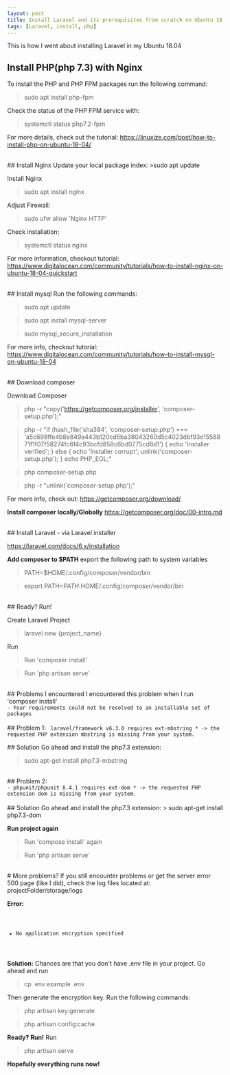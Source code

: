 ```yaml
---
layout: post
title: Install Laravel and its prerequisites from scratch on Ubuntu 18.04
tags: [Laravel, install, php]
---
```


This is how I went about installing Laravel in my Ubuntu 18.04

## Install PHP(php 7.3) with Nginx
 
 To install the PHP and PHP FPM packages run the following command:
 >sudo apt install php-fpm
 
 Check the status of the PHP FPM service with:
 >systemctl status php7.2-fpm
 
 For more details, check out the tutorial:
 https://linuxize.com/post/how-to-install-php-on-ubuntu-18-04/

<br>
## Install Nginx
 Update your local package index:
 >sudo apt update
 
 Install Nginx
 >sudo apt install nginx

Adjust Firewall:
>sudo ufw allow 'Nginx HTTP'

Check installation:
 >systemctl status nginx

For more information, checkout tutorial:
https://www.digitalocean.com/community/tutorials/how-to-install-nginx-on-ubuntu-18-04-quickstart

<br>
## Install mysql
Run the following commands: 

> sudo apt update

> sudo apt install mysql-server

> sudo mysql_secure_installation

For more info, checkout tutorial:
https://www.digitalocean.com/community/tutorials/how-to-install-mysql-on-ubuntu-18-04

<br>
## Download composer

Download Composer

> php -r "copy('https://getcomposer.org/installer', 'composer-setup.php');"

> php -r "if (hash_file('sha384', 'composer-setup.php') === 'a5c698ffe4b8e849a443b120cd5ba38043260d5c4023dbf93e1558871f1f07f58274fc6f4c93bcfd858c6bd0775cd8d1') { echo 'Installer verified'; } else { echo 'Installer corrupt'; unlink('composer-setup.php'); } echo PHP_EOL;"

> php composer-setup.php

>php -r "unlink('composer-setup.php');"

For more info, check out:
https://getcomposer.org/download/

**Install composer locally/Globally**
https://getcomposer.org/doc/00-intro.md

<br>
## Install Laravel - via Laravel installer

https://laravel.com/docs/6.x/installation


**Add composer to $PATH**
export the following path to system variables

> PATH=$HOME/.config/composer/vendor/bin

> export PATH=$PATH:$HOME/.config/composer/vendor/bin

<br>
## Ready? Run!

Create Laravel Project
> laravel new {project_name}

Run
> Run 'composer install'

> Run 'php artisan serve'

<br>
## Problems I encountered
I encountered this problem when I run 'composer install'
<code>
- Your requirements could not be resolved to an installable set of packages
</code>

<br>
## Problem 1:
<code> laravel/framework v6.3.0 requires ext-mbstring * -> the requested PHP extension mbstring is missing from your system.
 </code>
 
<br>
## Solution
Go ahead and install the php7.3 extension:

> sudo apt-get install php7.3-mbstring

<br>
## Problem 2:
<code>
- phpunit/phpunit 8.4.1 requires ext-dom * -> the requested PHP extension dom is missing from your system.
</code>

<br>
## Solution
Go ahead and install the php7.3 extension:
> sudo apt-get install php7.3-dom

**Run project again**
>Run 'compose install' again

>Run 'php artisan serve'

<br>
# More problems?
If you still encounter problems or get the server error 500 page (like I did), check the log files located at: projectFolder/storage/logs

**Error:** 
<code>
- No application encryption specified
</code>

**Solution:**
 Chances are that you don't have .env file in your project.
 Go ahead and run 
 
 > cp .env.example .env
  
 Then generate the encryption key. Run the following commands:
 
 > php artisan key:generate
 
 > php artisan config:cache
  
**Ready? Run!**
Run

> php artisan serve

**Hopefully everything runs now!**
